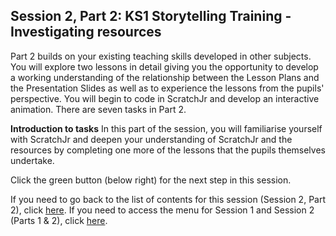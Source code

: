 ## Session 2, Part 2: KS1 Storytelling Training - Investigating resources
Part 2 builds on your existing teaching skills developed in other subjects. You will explore two lessons in detail giving you the opportunity to develop a working understanding of the relationship between the Lesson Plans and the Presentation Slides as well as to experience the lessons from the pupils' perspective. You will begin to code in ScratchJr and develop an interactive animation. There are seven tasks in Part 2.

**Introduction to tasks**
In this part of the session, you will familiarise yourself with ScratchJr and deepen your understanding of ScratchJr and the resources by completing one more of the lessons that the pupils themselves undertake.

Click the green button (below right) for the next step in this session.

If you need to go back to the list of contents for this session (Session 2, Part 2), click [here](https://projects.raspberrypi.org/en/projects/KS1StorytellingTraining_Session2_Part2_GBICi1b).
If you need to access the menu for Session 1 and Session 2 (Parts 1 & 2), click [here](https://projects.raspberrypi.org/en/pathways/ks1-storytellingtraining-gbici1b).

